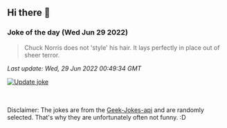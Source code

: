 ## Hi there 👋

### Joke of the day (Wed Jun 29 2022)
<!-- joke -->
>Chuck Norris does not 'style' his hair. It lays perfectly in place out of sheer terror.
<!-- /joke -->

*Last update: Wed, 29 Jun 2022 00:49:34 GMT*

[![Update joke](https://github.com/nclskfm/nclskfm/actions/workflows/joke.yml/badge.svg)](https://github.com/nclskfm/nclskfm/actions/workflows/joke.yml)

<br><br>
Disclaimer: The jokes are from the [Geek-Jokes-api](https://github.com/sameerkumar18/geek-joke-api) and are randomly selected. That's why they are unfortunately often not funny. :D

